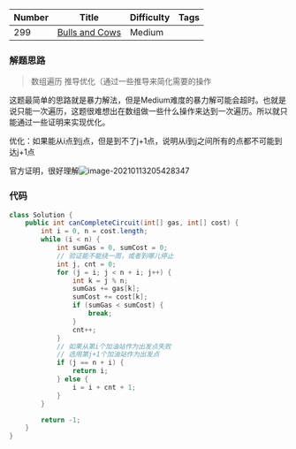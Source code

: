 | Number | Title                                                        | Difficulty | Tags |
| ------ | ------------------------------------------------------------ | ---------- | ---- |
| 299    | [Bulls and Cows](https://leetcode-cn.com/problems/bulls-and-cows/) | Medium     |      |



### 解题思路

> 数组遍历 推导优化（通过一些推导来简化需要的操作

这题最简单的思路就是暴力解法，但是Medium难度的暴力解可能会超时。也就是说只能一次遍历，这题很难想出在数组做一些什么操作来达到一次遍历。所以就只能通过一些证明来实现优化。

优化：如果能从i点到j点，但是到不了j+1点，说明从i到j之间所有的点都不可能到达j+1点

官方证明，很好理解![image-20210113205428347](E:\IDEASpace\Algorithm\leetcode-doc\imgs\image-20210113205428347.png)

### 代码

```java
class Solution {
    public int canCompleteCircuit(int[] gas, int[] cost) {
        int i = 0, n = cost.length;
        while (i < n) {
            int sumGas = 0, sumCost = 0;
            // 验证能不能绕一周，或者到哪儿停止
            int j, cnt = 0;
            for (j = i; j < n + i; j++) {
                int k = j % n;
                sumGas += gas[k];
                sumCost += cost[k];
                if (sumGas < sumCost) {
                    break; 
                }
                cnt++;
            }
            // 如果从第i个加油站作为出发点失败
            // 选用第j+1个加油站作为出发点
            if (j == n + i) {
                return i;
            } else {
                i = i + cnt + 1;
            }
        }

        return -1;
    }
}
```

